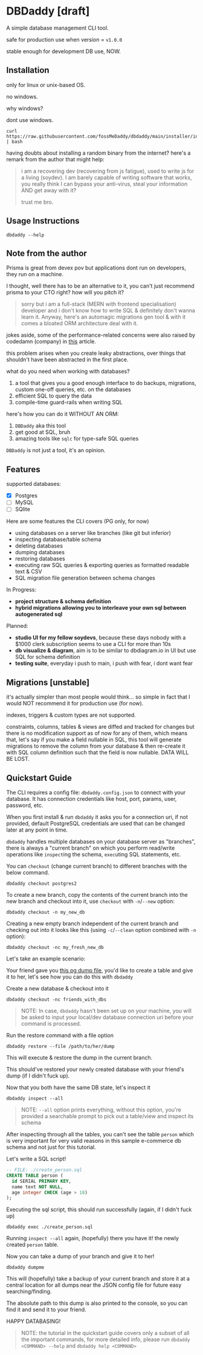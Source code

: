 # DBDaddy [draft]

A simple database management CLI tool.

safe for production use when version = `v1.0.0`

stable enough for development DB use, NOW.

## Installation
only for linux or unix-based OS.

no windows.

why windows?

dont use windows.
```
curl https://raw.githubusercontent.com/fossMeDaddy/dbdaddy/main/installer/install.sh | bash
```

having doubts about installing a random binary from the internet? here's a remark from the author that might help:
> i am a recovering dev (recovering from js fatigue), used to write js for a living (soydev).
> I am barely capable of writing software that works,
> you really think I can bypass your anti-virus, steal your information AND get away with it?
>
> trust me bro.

## Usage Instructions
```
dbdaddy --help
```

## Note from the author

Prisma is great from devex pov but applications dont run on developers, they run on a machine.

I thought, well there has to be an alternative to it, you can't just recommend prisma to your CTO right? how will you pitch it?
> sorry but i am a full-stack (MERN with frontend specialisation) developer and i don't know how to write SQL & definitely don't wanna learn it. Anyway,
> here's an automagic migrations gen tool & with it comes a bloated ORM architecture deal with it.

jokes aside, some of the performance-related concerns were also raised by codedamn (company) in [this](https://codedamn.com/news/product/dont-use-prisma) article.

this problem arises when you create leaky abstractions, over things that shouldn't have been abstracted in the first place.

what do you need when working with databases?
1. a tool that gives you a good enough interface to do backups, migrations, custom one-off queries, etc. on the databases
2. efficient SQL to query the data
3. compile-time guard-rails when writing SQL

here's how you can do it WITHOUT AN ORM:
1. `DBDaddy` aka this tool
2. get good at SQL, bruh
3. amazing tools like `sqlc` for type-safe SQL queries

`DBDaddy` is not just a tool, it's an opinion.

## Features
supported databases:
- [x] Postgres
- [ ] MySQL
- [ ] SQlite

Here are some features the CLI covers (PG only, for now)
- using databases on a server like branches (like git but inferior)
- inspecting database/table schema
- deleting databases
- dumping databases
- restoring databases
- executing raw SQL queries & exporting queries as formatted readable text & CSV
- SQL migration file generation between schema changes

In Progress:
- **project structure & schema definition**
- **hybrid migrations allowing you to interleave your own sql between autogenerated sql**

Planned:
- **studio UI for my fellow soydevs**, because these days nobody with a $1000 clerk subscription seems to use a CLI for more than 10s
- **db visualize & diagram**, aim is to be similar to dbdiagram.io in UI but use SQL for schema definition
- **testing suite**, everyday i push to main, i push with fear, i dont want fear

## Migrations [unstable]
it's actually simpler than most people would think... so simple in fact that I would NOT recommend it for production use (for now).

indexes, triggers & custom types are not supported.

constraints, columns, tables & views are diffed and tracked for changes but there is no modification support as of now for any of them,
which means that, let's say if you make a field nullable in SQL, this tool will generate migrations to remove the column
from your database & then re-create it with SQL column definition such that the field is now nullable. DATA WILL BE LOST.

## Quickstart Guide

The CLI requires a config file: `dbdaddy.config.json` to connect with your database. It has connection credentials like host, port, params, user, password, etc.

When you first install & run `dbdaddy` it asks you for a connection uri, if not provided, default PostgreSQL credentials are used that can be changed later at any point in time.

`dbdaddy` handles multiple databases on your database server as "branches", there is always a "current branch"
on which you perform read/write operations like `inspect`ing the schema, `exec`uting SQL statements, etc.

You can `checkout` (change current branch) to different branches with the below command.

```
dbdaddy checkout postgres2
```

To create a new branch, copy the contents of the current branch into the new branch and checkout into it, use `checkout` with `-n`/`--new` option:

```
dbdaddy checkout -n my_new_db
```

Creating a new empty branch independent of the current branch and checking out into it looks like this (using `-c`/`--clean` option combined with `-n` option):

```
dbdaddy checkout -nc my_fresh_new_db
```

Let's take an example scenario:

Your friend gave you [this pg dump file](https://gist.github.com/fossMeDaddy/60c45d0b595d9167a3bd7556c1c31332), you'd like to create a table and give it to her, let's see how you can do this with `dbdaddy`

Create a new database & checkout into it
```
dbdaddy checkout -nc friends_with_dbs
```

> NOTE:
> In case, `dbdaddy` hasn't been set up on your machine, you will be asked to input your local/dev database connection uri before your command is processed.

Run the restore command with a file option
```
dbdaddy restore --file /path/to/her/dump
```
This will execute & restore the dump in the current branch.

This should've restored your newly created database with your friend's dump (if I didn't fuck up).

Now that you both have the same DB state, let's inspect it
```
dbdaddy inspect --all
```
> NOTE:
> `--all` option prints everything, without this option, you're provided a searchable prompt to pick out a table/view and inspect its schema

After inspecting through all the tables, you can't see the table `person` which is very important for very valid reasons in this sample e-commerce db schema and not just for this tutorial.

Let's write a SQL script!
```sql
-- FILE: ./create_person.sql
CREATE TABLE person (
  id SERIAL PRIMARY KEY,
  name text NOT NULL,
  age integer CHECK (age > 18)
);
```

Executing the sql script, this should run successfully (again, if I didn't fuck up)
```
dbdaddy exec ./create_person.sql
```

Running `inspect --all` again, (hopefully) there you have it! the newly created `person` table.

Now you can take a dump of your branch and give it to her!

```
dbdaddy dumpme
```

This will (hopefully) take a backup of your current branch and store it at a central location for all dumps near the JSON config file for future easy searching/finding.

The absolute path to this dump is also printed to the console, so you can find it and send it to your friend.

HAPPY DATABASING!

> NOTE:
> the tutorial in the quickstart guide covers only a subset of all the important commands, for more detailed info, please run `dbdaddy <COMMAND> --help` and `dbdaddy help <COMMAND>`
